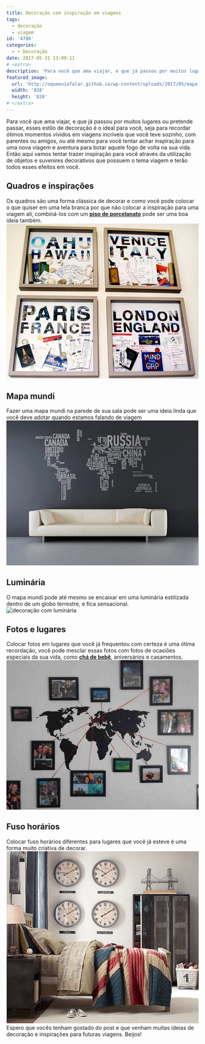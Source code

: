 ```yaml
---
title: Decoração com inspiração em viagens
tags:
  - decoração
  - viagem
id: '4786'
categories:
  - - Decoração
date: 2017-05-31 13:09:11
# <extra>
description: 'Para você que ama viajar, e que já passou por muitos lugares ou pretende passar, esses estilo de decoração é o ideal para você, seja para recordar ótimos momentos vividos em viagens incríveis que você teve sozinho, com parentes ou amigos, ou até mesmo para você tentar achar inspiração para uma nova viagem e aventura para botar aquele fogo de volta na sua vida. Então aqui vamos tentar trazer inspiração para você através da utilização de objetos e suvenires decorativos que possuem o tema viagem e terão todos esses efeitos em você. Quadros e inspirações Os quadros são uma forma clássica de decorar e como você pode colocar o que quiser em uma tela branca por que não colocar a inspiração para uma viagem ali, combiná-los com um piso de porcelanato pode ser uma boa ideia também. Mapa mundi Fazer &hellip;'
featured_image: 
  url: 'http://oqueeuiafalar.github.io/wp-content/uploads/2017/05/mapa-mundi.jpg'
  width: '828'
  height: '828'
# </extra>
---
```


Para você que ama viajar, e que já passou por muitos lugares ou pretende passar, esses estilo de decoração é o ideal para você, seja para recordar ótimos momentos vividos em viagens incríveis que você teve sozinho, com parentes ou amigos, ou até mesmo para você tentar achar inspiração para uma nova viagem e aventura para botar aquele fogo de volta na sua vida. Então aqui vamos tentar trazer inspiração para você através da utilização de objetos e suvenires decorativos que possuem o tema viagem e terão todos esses efeitos em você.

## Quadros e inspirações

Os quadros são uma forma clássica de decorar e como você pode colocar o que quiser em uma tela branca por que não colocar a inspiração para uma viagem ali, combiná-los com um [**piso de porcelanato**](http://www.dcorevoce.com.br/porcelanato-liquido/) pode ser uma boa ideia também. ![como decorar com quadros de viagem](/wp-content/uploads/2017/05/quadro-com-tema-de-viagem.jpg)

## Mapa mundi

Fazer uma mapa mundi na parede de sua sala pode ser uma ideia linda que você deve adotar quando estamos falando de viagem ![decoração com mapa mundi](/wp-content/uploads/2017/05/mapa-mundi.jpg)

## Luminária

O mapa mundi pode até mesmo se encaixar em uma luminária estilizada dentro de um globo terrestre, e fica sensacional. ![decoração com luminária ](/wp-content/uploads/2017/05/luminária-de-globo-terrestre.jpg)

## Fotos e lugares

Colocar fotos em lugares que você já frequentou com certeza é uma ótima recordação, você pode mesclar essas fotos com fotos de ocasiões especiais da sua vida, como [**chá de bebê**](http://www.dcorevoce.com.br/cha-de-bebe/), aniversários e casamentos. ![como decorar com porta retratos](/wp-content/uploads/2017/05/fotos-e-lugares.jpg)

## Fuso horários

Colocar fuso horários diferentes para lugares que você já esteve é uma forma muito criativa de decorar. ![decoração com tema de viagem](/wp-content/uploads/2017/05/fuso-horarios-decor.jpg) Espero que vocês tenham gostado do post e que venham muitas ideias de decoração e inspirações para futuras viagens. Beijos!
